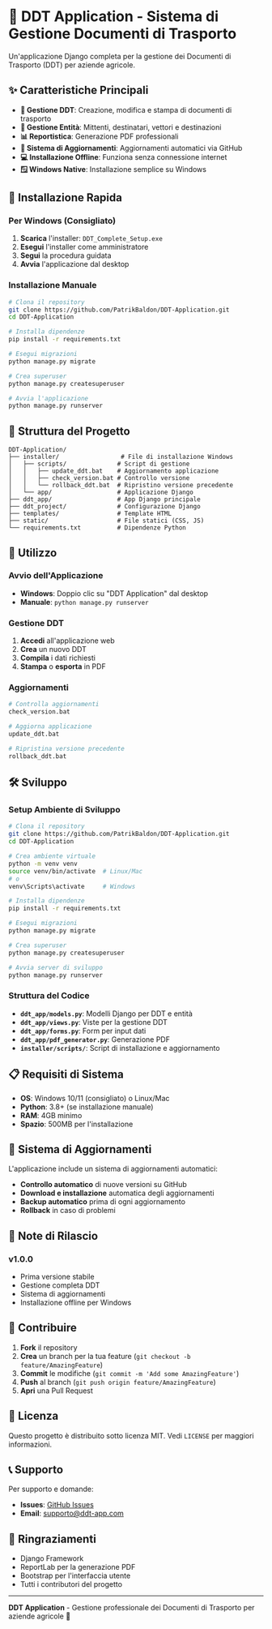 # 🌱 DDT Application - Sistema di Gestione Documenti di Trasporto

Un'applicazione Django completa per la gestione dei Documenti di Trasporto (DDT) per aziende agricole.

## ✨ Caratteristiche Principali

- **📄 Gestione DDT**: Creazione, modifica e stampa di documenti di trasporto
- **👥 Gestione Entità**: Mittenti, destinatari, vettori e destinazioni
- **📊 Reportistica**: Generazione PDF professionali
- **🔄 Sistema di Aggiornamenti**: Aggiornamenti automatici via GitHub
- **💻 Installazione Offline**: Funziona senza connessione internet
- **🪟 Windows Native**: Installazione semplice su Windows

## 🚀 Installazione Rapida

### Per Windows (Consigliato)

1. **Scarica** l'installer: `DDT_Complete_Setup.exe`
2. **Esegui** l'installer come amministratore
3. **Segui** la procedura guidata
4. **Avvia** l'applicazione dal desktop

### Installazione Manuale

```bash
# Clona il repository
git clone https://github.com/PatrikBaldon/DDT-Application.git
cd DDT-Application

# Installa dipendenze
pip install -r requirements.txt

# Esegui migrazioni
python manage.py migrate

# Crea superuser
python manage.py createsuperuser

# Avvia l'applicazione
python manage.py runserver
```

## 📁 Struttura del Progetto

```
DDT-Application/
├── installer/                 # File di installazione Windows
│   ├── scripts/              # Script di gestione
│   │   ├── update_ddt.bat    # Aggiornamento applicazione
│   │   ├── check_version.bat # Controllo versione
│   │   └── rollback_ddt.bat  # Ripristino versione precedente
│   └── app/                  # Applicazione Django
├── ddt_app/                  # App Django principale
├── ddt_project/              # Configurazione Django
├── templates/                # Template HTML
├── static/                   # File statici (CSS, JS)
└── requirements.txt          # Dipendenze Python
```

## 🔧 Utilizzo

### Avvio dell'Applicazione

- **Windows**: Doppio clic su "DDT Application" dal desktop
- **Manuale**: `python manage.py runserver`

### Gestione DDT

1. **Accedi** all'applicazione web
2. **Crea** un nuovo DDT
3. **Compila** i dati richiesti
4. **Stampa** o **esporta** in PDF

### Aggiornamenti

```bash
# Controlla aggiornamenti
check_version.bat

# Aggiorna applicazione
update_ddt.bat

# Ripristina versione precedente
rollback_ddt.bat
```

## 🛠️ Sviluppo

### Setup Ambiente di Sviluppo

```bash
# Clona il repository
git clone https://github.com/PatrikBaldon/DDT-Application.git
cd DDT-Application

# Crea ambiente virtuale
python -m venv venv
source venv/bin/activate  # Linux/Mac
# o
venv\Scripts\activate     # Windows

# Installa dipendenze
pip install -r requirements.txt

# Esegui migrazioni
python manage.py migrate

# Crea superuser
python manage.py createsuperuser

# Avvia server di sviluppo
python manage.py runserver
```

### Struttura del Codice

- **`ddt_app/models.py`**: Modelli Django per DDT e entità
- **`ddt_app/views.py`**: Viste per la gestione DDT
- **`ddt_app/forms.py`**: Form per input dati
- **`ddt_app/pdf_generator.py`**: Generazione PDF
- **`installer/scripts/`**: Script di installazione e aggiornamento

## 📋 Requisiti di Sistema

- **OS**: Windows 10/11 (consigliato) o Linux/Mac
- **Python**: 3.8+ (se installazione manuale)
- **RAM**: 4GB minimo
- **Spazio**: 500MB per l'installazione

## 🔄 Sistema di Aggiornamenti

L'applicazione include un sistema di aggiornamenti automatici:

- **Controllo automatico** di nuove versioni su GitHub
- **Download e installazione** automatica degli aggiornamenti
- **Backup automatico** prima di ogni aggiornamento
- **Rollback** in caso di problemi

## 📝 Note di Rilascio

### v1.0.0
- Prima versione stabile
- Gestione completa DDT
- Sistema di aggiornamenti
- Installazione offline per Windows

## 🤝 Contribuire

1. **Fork** il repository
2. **Crea** un branch per la tua feature (`git checkout -b feature/AmazingFeature`)
3. **Commit** le modifiche (`git commit -m 'Add some AmazingFeature'`)
4. **Push** al branch (`git push origin feature/AmazingFeature`)
5. **Apri** una Pull Request

## 📄 Licenza

Questo progetto è distribuito sotto licenza MIT. Vedi `LICENSE` per maggiori informazioni.

## 📞 Supporto

Per supporto e domande:
- **Issues**: [GitHub Issues](https://github.com/PatrikBaldon/DDT-Application/issues)
- **Email**: supporto@ddt-app.com

## 🙏 Ringraziamenti

- Django Framework
- ReportLab per la generazione PDF
- Bootstrap per l'interfaccia utente
- Tutti i contributori del progetto

---

**DDT Application** - Gestione professionale dei Documenti di Trasporto per aziende agricole 🌱
